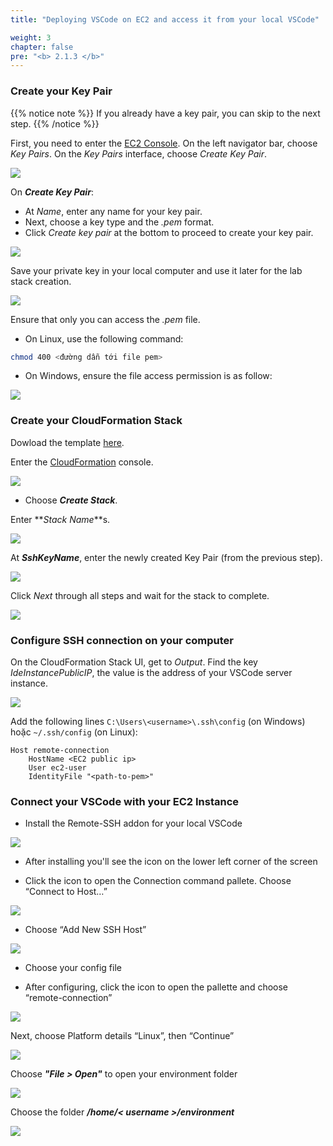 ```yaml
---
title: "Deploying VSCode on EC2 and access it from your local VSCode"

weight: 3
chapter: false
pre: "<b> 2.1.3 </b>"
---
```

### **Create your Key Pair**
{{% notice note %}}
If you already have a key pair, you can skip to the next step.
{{% /notice %}}

First, you need to enter the [EC2 Console](console.aws.amazon.com/ec2/home). On the left navigator bar, choose _Key Pairs_. On the _Key Pairs_ interface, choose _Create Key Pair_.

![](EKS-Workshop-3/images/2/1/3/001.jpg)

On **_Create Key Pair_**:
- At _Name_, enter any name for your key pair.
- Next, choose a key type and the _.pem_ format.
- Click _Create key pair_ at the bottom to proceed to create your key pair.

![](EKS-Workshop-3/images/2/1/3/002.jpg?width=50pc)

Save your private key in your local computer and use it later for the lab stack creation.

![](EKS-Workshop-3/images/2/1/3/003.jpg?width=50pc)

Ensure that only you can access the _.pem_ file.

- On Linux, use the following command:
```bash
chmod 400 <đường dẫn tới file pem>
```

- On Windows, ensure the file access permission is as follow:

![](EKS-Workshop-3/images/2/1/3/004.jpg?width=50pc)

### **Create your CloudFormation Stack**
Dowload the template [here](https://raw.githubusercontent.com/longthg-workshops/eks-workshop-v2-fork/main/lab/cfn/ec2-workshop-local-ide-cfn.yaml).

Enter the [CloudFormation](console.aws.amazon.com/cloudformation/home) console.

![](EKS-Workshop-3/images/2/1/3/010.jpg)

- Choose **_Create Stack_**.

Enter **_Stack Name_**s.

![](EKS-Workshop-3/images/2/1/3/011.jpg?width=70pc)

At **_SshKeyName_**, enter the newly created Key Pair (from the previous step).

![](EKS-Workshop-3/images/2/1/3/009.jpg?width=70pc)

Click _Next_ through all steps and wait for the stack to complete.

![](EKS-Workshop-3/images/2/1/3/008.jpg?width=50pc)

### **Configure SSH connection on your computer**
On the CloudFormation Stack UI, get to _Output_. Find the key _IdeInstancePublicIP_, the value is the address of your VSCode server instance.

![](EKS-Workshop-3/images/2/1/3/007.jpg?width=70pc)

Add the following lines `C:\Users\<username>\.ssh\config` (on Windows) hoặc `~/.ssh/config` (on Linux):

```
Host remote-connection
    HostName <EC2 public ip>
    User ec2-user
    IdentityFile "<path-to-pem>"
```

### **Connect your VSCode with your EC2 Instance**
- Install the Remote-SSH addon for your local VSCode

![](EKS-Workshop-3/images/2/1/3/014.png)

- After installing you'll see the icon on the lower left corner of the screen

- Click the icon to open the Connection command pallete. Choose “Connect to Host…”

![](EKS-Workshop-3/images/2/1/3/015.png)

- Choose “Add New SSH Host”

![](EKS-Workshop-3/images/2/1/3/016.png)

- Choose your config file 

- After configuring, click the icon to open the pallette and choose “remote-connection”

![](EKS-Workshop-3/images/2/1/3/017.png)

Next, choose Platform details “Linux”, then “Continue”

![](EKS-Workshop-3/images/2/1/3/018.png)

Choose **_"File > Open"_** to open your environment folder

![](EKS-Workshop-3/images/2/1/3/019.jpg?width=50pc)

Choose the folder _**/home/\< username \>/environment**_

![](EKS-Workshop-3/images/2/1/3/020.jpg?width=50pc)
